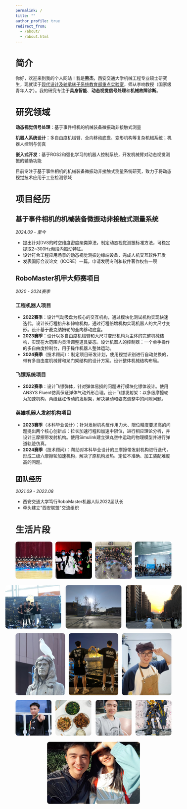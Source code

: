 ```yaml
---
permalink: /
title: ""
author_profile: true
redirect_from: 
  - /about/
  - /about.html
---
```


# 简介
你好，欢迎来到我的个人网站！我是**熊杰**，西安交通大学机械工程专业硕士研究生，现就读于[现代设计及轴承转子系统教育部重点实验室](https://mec.xjtu.edu.cn/)，师从李响教授（国家级青年人才）。我的研究专注于**具身智能**、**动态视觉信号处理**和**机械故障诊断**。


# 研究领域

**动态视觉信号处理**：基于事件相机的机械装备微振动非接触式测量

**机器人系统设计**：多自由度机械臂、全向移动底盘、变形机构等复杂机械系统；机器人控制与仿真

**嵌入式开发**：基于ROS2和强化学习的机器人控制系统，开发机械臂对动态视觉测振的辅助功能

目前专注于基于事件相机的机械装备微振动非接触式测量系统研究，致力于将动态视觉技术应用于工业检测领域


# 项目经历

## **基于事件相机的机械装备微振动非接触式测量系统**  
*2024.09 - 至今*  
- 提出针对DVS的时空维度密度聚类算法，制定动态视觉测振标准方法，可稳定提取2~300Hz频段内振动特征。
- 设计符合工程应用场景的动态视觉测振边缘端设备，完成人机交互软件开发
- 发表国际会议论文（ICCRE）一篇，申请发明专利和软件著作权各一项

## **RoboMaster机甲大师赛项目**  
*2020 - 2024赛季*  

### **工程机器人项目**
- **2022赛季**：设计气动吸盘为核心的交互机构，通过模块化测试机构实现快速迭代。设计长行程抬升和伸缩机构，通过行程倍增机构实现机器人的大尺寸变形。设计基于麦克纳姆轮的全向移动底盘。
- **2023赛季**：设计以多自由度机械臂和大尺寸变形机构为主体的完整机械结构，实现在大范围内灵活调整道具姿态。设计机器人的控制器：一个单手操作的多自由度控制台，用于操作机器人整体运动。
- **2024赛季**（技术顾问）：制定项目研发计划，使用视觉识别进行自动兑换的，带有多自由度机械臂和龙门架结构的设计方案。设计整体机械结构布局。

### **飞镖系统项目**
- **2022赛季**：设计飞镖弹体，针对弹体易损的问题进行模块化镖体设计。使用ANSYS Fluent仿真保证弹体气动外形合理。设计飞镖发射架：以多级摩擦轮为加速机构，两级丝杠传动的发射架，解决晃动和姿态调整中的间隙问题。

### **英雄机器人发射机构项目**
- **2023赛季**（本科毕业设计）：针对发射机构反作用力大、限位精度要求高的问题提出两个核心创新点：拉长加速行程和加速中限位，进行相应理论分析，并设计三摩擦带发射机构。使用Simulink建立弹丸空中运动的物理模型并进行弹道轨迹仿真。
- **2024赛季**（技术顾问）：帮助对本科毕业设计的三摩擦带发射机构进行迭代，形成二级六摩擦轮加速机构，解决了原机构发热、定位不准确、加工装配难度高的问题。

## **团队经历**  
*2021.09 - 2022.08*  
- 西安交通大学笃行RoboMaster机器人队2022届队长
- 牵头建立"西安联盟"交流组织

# 生活片段

<div style="display: grid; grid-template-columns: repeat(4, 1fr); gap: 10px; margin: 20px 0;">
  <img src="/images/l1.jpg" alt="生活片段1" style="width: 100%; height: 120px; object-fit: cover; border-radius: 8px;">
  <img src="/images/l2.jpg" alt="生活片段2" style="width: 100%; height: 120px; object-fit: cover; border-radius: 8px;">
  <img src="/images/l3.jpg" alt="生活片段3" style="width: 100%; height: 120px; object-fit: cover; border-radius: 8px;">
  <img src="/images/l4.jpg" alt="生活片段4" style="width: 100%; height: 120px; object-fit: cover; border-radius: 8px;">
</div>

<div style="display: flex; gap: 15px; margin: 15px 0; justify-content: center;">
  <img src="/images/l5.jpg" alt="生活片段5" style="width: 180px; height: 140px; object-fit: cover; border-radius: 8px;">
  <img src="/images/l6.jpg" alt="生活片段6" style="width: 180px; height: 140px; object-fit: cover; border-radius: 8px;">
  <img src="/images/l7.jpg" alt="生活片段7" style="width: 180px; height: 140px; object-fit: cover; border-radius: 8px;">
</div>

<div style="display: grid; grid-template-columns: 1fr 1fr 1fr; gap: 12px; margin: 15px 0;">
  <img src="/images/l8.jpg" alt="生活片段8" style="width: 100%; height: 200px; object-fit: cover; border-radius: 8px;">
  <img src="/images/l9.jpg" alt="生活片段9" style="width: 100%; height: 200px; object-fit: cover; border-radius: 8px;">
  <img src="/images/l10.jpg" alt="生活片段10" style="width: 100%; height: 200px; object-fit: cover; border-radius: 8px;">
</div>

<div style="display: flex; gap: 10px; margin: 15px 0; justify-content: space-between;">
  <img src="/images/l11.jpg" alt="生活片段11" style="width: 23%; aspect-ratio: 1; object-fit: cover; border-radius: 8px;">
  <img src="/images/l12.jpg" alt="生活片段12" style="width: 23%; aspect-ratio: 1; object-fit: cover; border-radius: 8px;">
  <img src="/images/l13.jpg" alt="生活片段13" style="width: 23%; aspect-ratio: 1; object-fit: cover; border-radius: 8px;">
  <img src="/images/l14.jpg" alt="生活片段14" style="width: 23%; aspect-ratio: 1; object-fit: cover; border-radius: 8px;">
</div>

<div style="text-align: center; margin: 20px 0;">
  <img src="/images/l15.jpg" alt="生活片段15" style="width: 300px; height: 200px; object-fit: cover; border-radius: 8px;">
</div>

